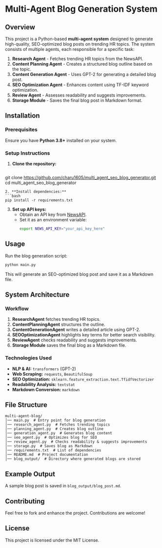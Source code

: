 # Multi-Agent Blog Generation System

## Overview
This project is a Python-based **multi-agent system** designed to generate high-quality, SEO-optimized blog posts on trending HR topics. The system consists of multiple agents, each responsible for a specific task:

1. **Research Agent** - Fetches trending HR topics from the NewsAPI.
2. **Content Planning Agent** - Creates a structured blog outline based on the topic.
3. **Content Generation Agent** - Uses GPT-2 for generating a detailed blog post.
4. **SEO Optimization Agent** - Enhances content using TF-IDF keyword optimization.
5. **Review Agent** - Assesses readability and suggests improvements.
6. **Storage Module** - Saves the final blog post in Markdown format.

## Installation
### Prerequisites
Ensure you have **Python 3.8+** installed on your system.

### Setup Instructions
1. **Clone the repository:**
   ```bash
  git clone https://github.com/charu1605/multi_agent_seo_blog_generator.git
  cd multi_agent_seo_blog_generator
   ```
2. **Install dependencies:**
   ```bash
   pip install -r requirements.txt
   ```
3. **Set up API keys:**
   - Obtain an API key from [NewsAPI](https://newsapi.org/).
   - Set it as an environment variable:
     ```bash
     export NEWS_API_KEY="your_api_key_here"
     ```

## Usage
Run the blog generation script:
```bash
python main.py
```
This will generate an SEO-optimized blog post and save it as a Markdown file.

## System Architecture
### Workflow
1. **ResearchAgent** fetches trending HR topics.
2. **ContentPlanningAgent** structures the outline.
3. **ContentGenerationAgent** writes a detailed article using GPT-2.
4. **SEOOptimizationAgent** highlights key terms for better search visibility.
5. **ReviewAgent** checks readability and suggests improvements.
6. **Storage Module** saves the final blog as a Markdown file.

### Technologies Used
- **NLP & AI:** `transformers` (GPT-2)
- **Web Scraping:** `requests`, `BeautifulSoup`
- **SEO Optimization:** `sklearn.feature_extraction.text.TfidfVectorizer`
- **Readability Analysis:** `textstat`
- **Markdown Conversion:** `markdown`

## File Structure
```
multi-agent-blog/
│── main.py  # Entry point for blog generation
│── research_agent.py  # Fetches trending topics
│── planning_agent.py  # Creates blog outline
│── generation_agent.py  # Generates blog content
│── seo_agent.py  # Optimizes blog for SEO
│── review_agent.py  # Checks readability & suggests improvements
│── storage.py  # Saves blog as Markdown
│── requirements.txt  # List of dependencies
│── README.md  # Project documentation
│── blog_output/  # Directory where generated blogs are stored
```

## Example Output
A sample blog post is saved in `blog_output/blog_post.md`.

## Contributing
Feel free to fork and enhance the project. Contributions are welcome!

## License
This project is licensed under the MIT License.
